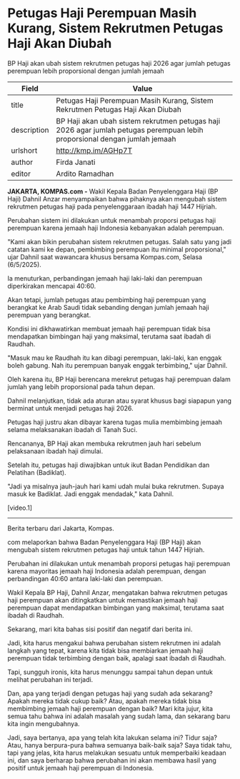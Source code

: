 # Petugas Haji Perempuan Masih Kurang, Sistem Rekrutmen Petugas Haji Akan Diubah

BP Haji akan ubah sistem rekrutmen petugas haji 2026 agar jumlah petugas perempuan lebih proporsional dengan jumlah jemaah

| Field       | Value                                                       |
|-------------|-------------------------------------------------------------|
| title       | Petugas Haji Perempuan Masih Kurang, Sistem Rekrutmen Petugas Haji Akan Diubah |
| description | BP Haji akan ubah sistem rekrutmen petugas haji 2026 agar jumlah petugas perempuan lebih proporsional dengan jumlah jemaah |
| urlshort    | http://kmp.im/AGHp7T |
| author      | Firda Janati |
| editor      | Ardito Ramadhan |

**JAKARTA, KOMPAS.com -** Wakil Kepala Badan Penyelenggara Haji (BP Haji) Dahnil Anzar menyampaikan bahwa pihaknya akan mengubah sistem rekrutmen petugas haji pada penyelenggaraan ibadah haji 1447 Hijriah.

Perubahan sistem ini dilakukan untuk menambah proporsi petugas haji perempuan karena jemaah haji Indonesia kebanyakan adalah perempuan.

\"Kami akan bikin perubahan sistem rekrutmen petugas. Salah satu yang jadi catatan kami ke depan, pembimbing perempuan itu minimal proporsional,\" ujar Dahnil saat wawancara khusus bersama Kompas.com, Selasa (6/5/2025).

Ia menuturkan, perbandingan jemaah haji laki-laki dan perempuan diperkirakan mencapai 40:60.

Akan tetapi, jumlah petugas atau pembimbing haji perempuan yang berangkat ke Arab Saudi tidak sebanding dengan jumlah jemaah haji perempuan yang berangkat.

Kondisi ini dikhawatirkan membuat jemaah haji perempuan tidak bisa mendapatkan bimbingan haji yang maksimal, terutama saat ibadah di Raudhah.

\"Masuk mau ke Raudhah itu kan dibagi perempuan, laki-laki, kan enggak boleh gabung. Nah itu perempuan banyak enggak terbimbing,\" ujar Dahnil.

Oleh karena itu, BP Haji berencana merekrut petugas haji perempuan dalam jumlah yang lebih proporsional pada tahun depan.

Dahnil melanjutkan, tidak ada aturan atau syarat khusus bagi siapapun yang berminat untuk menjadi petugas haji 2026.

Petugas haji justru akan dibayar karena tugas mulia membimbing jemaah selama melaksanakan ibadah di Tanah Suci.

Rencananya, BP Haji akan membuka rekrutmen jauh hari sebelum pelaksanaan ibadah haji dimulai.

Setelah itu, petugas haji diwajibkan untuk ikut Badan Pendidikan dan Pelatihan (Badiklat).

\"Jadi ya misalnya jauh-jauh hari kami udah mulai buka rekrutmen. Supaya masuk ke Badiklat. Jadi enggak mendadak,\" kata Dahnil.

\[video.1\]  

---
Berita terbaru dari Jakarta, Kompas.

com melaporkan bahwa Badan Penyelenggara Haji (BP Haji) akan mengubah sistem rekrutmen petugas haji untuk tahun 1447 Hijriah.

 Perubahan ini dilakukan untuk menambah proporsi petugas haji perempuan karena mayoritas jemaah haji Indonesia adalah perempuan, dengan perbandingan 40:60 antara laki-laki dan perempuan.

 Wakil Kepala BP Haji, Dahnil Anzar, mengatakan bahwa rekrutmen petugas haji perempuan akan ditingkatkan untuk memastikan jemaah haji perempuan dapat mendapatkan bimbingan yang maksimal, terutama saat ibadah di Raudhah.



Sekarang, mari kita bahas sisi positif dan negatif dari berita ini.

 Jadi, kita harus mengakui bahwa perubahan sistem rekrutmen ini adalah langkah yang tepat, karena kita tidak bisa membiarkan jemaah haji perempuan tidak terbimbing dengan baik, apalagi saat ibadah di Raudhah.

 Tapi, sungguh ironis, kita harus menunggu sampai tahun depan untuk melihat perubahan ini terjadi.

 Dan, apa yang terjadi dengan petugas haji yang sudah ada sekarang? Apakah mereka tidak cukup baik? Atau, apakah mereka tidak bisa membimbing jemaah haji perempuan dengan baik? Mari kita jujur, kita semua tahu bahwa ini adalah masalah yang sudah lama, dan sekarang baru kita ingin mengubahnya.

 Jadi, saya bertanya, apa yang telah kita lakukan selama ini? Tidur saja? Atau, hanya berpura-pura bahwa semuanya baik-baik saja? Saya tidak tahu, tapi yang jelas, kita harus melakukan sesuatu untuk memperbaiki keadaan ini, dan saya berharap bahwa perubahan ini akan membawa hasil yang positif untuk jemaah haji perempuan di Indonesia.
